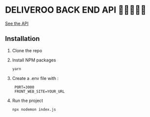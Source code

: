 # DELIVEROO BACK END API 🍔🍟🍕🧁🍩

[See the API](https://deliveroooooooo-backend.herokuapp.com)

## Installation

1. Clone the repo

2. Install NPM packages

   ```sh
   yarn
   ```

3. Create a .env file with :

   ```JS
    PORT=3000
    FRONT_WEB_SITE=YOUR_URL
   ```

4. Run the project

   ```JS
   npx nodemon index.js
   ```
